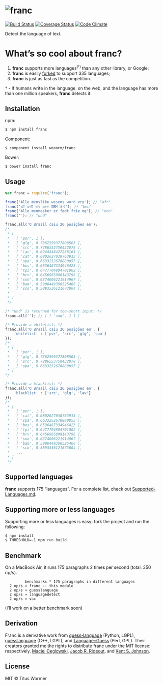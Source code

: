 # ![franc](http://wooorm.com/franc.png)

[![Build Status](https://img.shields.io/travis/wooorm/franc.svg?style=flat)](https://travis-ci.org/wooorm/franc) [![Coverage Status](https://img.shields.io/coveralls/wooorm/franc.svg?style=flat)](https://coveralls.io/r/wooorm/franc?branch=master) [![Code Climate](http://img.shields.io/codeclimate/github/wooorm/franc.svg?style=flat)](https://codeclimate.com/github/wooorm/franc)

Detect the language of text.

# What’s so cool about franc?

1. **franc** supports more languages<sup>(†)</sup> than any other library, or Google;
2. **franc** is easily [forked](#supporting-more-or-less-languages) to support 335 languages;
3. **franc** is just as fast as the competition.

† - If humans write in the language, on the web, and the language has more than one million speakers, **franc** detects it.

## Installation

npm:
```sh
$ npm install franc
```

Component:
```sh
$ component install wooorm/franc
```

Bower:
```sh
$ bower install franc
```

## Usage

```js
var franc = require('franc');

franc('Alle menslike wesens word vry'); // "afr"
franc('এটি একটি ভাষা একক IBM স্ক্রিপ্ট'); // "ben"
franc('Alle mennesker er født frie og'); // "nno"
franc(''); // "und"

franc.all('O Brasil caiu 26 posições em');
/*
 * [
 *   [ 'por', 1 ],
 *   [ 'glg', 0.7362599377808503 ],
 *   [ 'src', 0.7286553750432078 ],
 *   [ 'lav', 0.6944348427238161 ],
 *   [ 'cat', 0.6802627030763913 ],
 *   [ 'spa', 0.6633252678880055 ],
 *   [ 'bos', 0.6536467334946423 ],
 *   [ 'tpi', 0.6477704804701002 ],
 *   [ 'hrv', 0.6456965088143796 ],
 *   [ 'snn', 0.6374006221914967 ],
 *   [ 'bam', 0.5900449360525406 ],
 *   [ 'sco', 0.5893536121673004 ],
 *   ...
 * ]
 */

/* "und" is returned for too-short input: */
franc.all(''); // [ [ 'und', 1 ] ]

/* Provide a whitelist: */
franc.all('O Brasil caiu 26 posições em', {
    'whitelist' : ['por', 'src', 'glg', 'spa']
});
/*
 * [
 *   [ 'por', 1 ],
 *   [ 'glg', 0.7362599377808503 ],
 *   [ 'src', 0.7286553750432078 ],
 *   [ 'spa', 0.6633252678880055 ]
 * ]
*/

/* Provide a blacklist: */
franc.all('O Brasil caiu 26 posições em', {
    'blacklist' : ['src', 'glg', 'lav']
});
/*
 * [
 *   [ 'por', 1 ],
 *   [ 'cat', 0.6802627030763913 ],
 *   [ 'spa', 0.6633252678880055 ],
 *   [ 'bos', 0.6536467334946423 ],
 *   [ 'tpi', 0.6477704804701002 ],
 *   [ 'hrv', 0.6456965088143796 ],
 *   [ 'snn', 0.6374006221914967 ],
 *   [ 'bam', 0.5900449360525406 ],
 *   [ 'sco', 0.5893536121673004 ],
 *   ...
 * ]
 */
```

## Supported languages

**franc** supports 175 “languages”. For a complete list, check out [Supported-Languages.md](Supported-Languages.md).

## Supporting more or less languages

Supporting more or less languages is easy: fork the project and run the following:

```sh
$ npm install
$ THRESHOLD=-1 npm run build
```

## Benchmark

On a MacBook Air, it runs 175 paragraphs 2 times per second (total: 350 op/s).

```
         benchmarks * 175 paragraphs in different languages
  2 op/s » franc -- this module
  2 op/s » guesslanguage
  2 op/s » languagedetect
  2 op/s » vac
```

(I’ll work on a better benchmark soon)

## Derivation

Franc is a derivative work from [guess-language](http://code.google.com/p/guess-language/) (Python, LGPL), [guesslanguage](http://websvn.kde.org/branches/work/sonnet-refactoring/common/nlp/guesslanguage.cpp?view=markup) (C++, LGPL), and [Language::Guess](http://web.archive.org/web/20090228163219/http://languid.cantbedone.org/) (Perl, GPL). Their creators granted me the rights to distribute franc under the MIT license: respectively, [Maciej Ceglowski](https://github.com/wooorm/franc/issues/6#issuecomment-59669191), [Jacob R. Rideout](https://github.com/wooorm/franc/issues/6#issuecomment-60196819), and [Kent S. Johnson](https://github.com/wooorm/franc/issues/6#issuecomment-59936827).

## License

MIT © Titus Wormer
